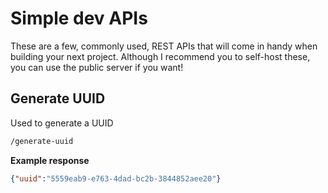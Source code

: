 # Simple dev APIs
These are a few, commonly used, REST APIs that will come in handy when building your next project. Although I recommend you to self-host these, you can use the public server if you want!

## Generate UUID
Used to generate a UUID

```bash
/generate-uuid
```

**Example response**
```json
{"uuid":"5559eab9-e763-4dad-bc2b-3844852aee20"}
```